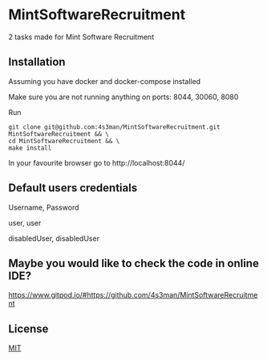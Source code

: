 # MintSoftwareRecruitment 
2 tasks made for Mint Software Recruitment

## Installation
Assuming you have docker and docker-compose installed

Make sure you are not running anything on ports: 8044, 30060, 8080

Run
```
git clone git@github.com:4s3man/MintSoftwareRecruitment.git MintSoftwareRecruitment && \
cd MintSoftwareRecruitment && \
make install    
```
In your favourite browser go to http://localhost:8044/

## Default users credentials
Username, Password


user, user


disabledUser, disabledUser

## Maybe you would like to check the code in online IDE?
https://www.gitpod.io/#https://github.com/4s3man/MintSoftwareRecruitment


## License
[MIT](https://choosealicense.com/licenses/mit/)